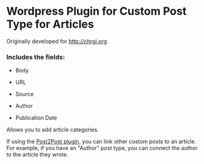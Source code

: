 # Wordpress Plugin for Custom Post Type for Articles

Originally developed for http://chrgj.org

### Includes the fields:
* Body

* URL

* Source

* Author

* Publication Date

Allows you to add article categories.

If using the [Post2Post plugin](https://wordpress.org/plugins/posts-to-posts/), you can link other custom posts to an article. For example, if you have an "Author" post type, you can connect the author to the article they wrote.
